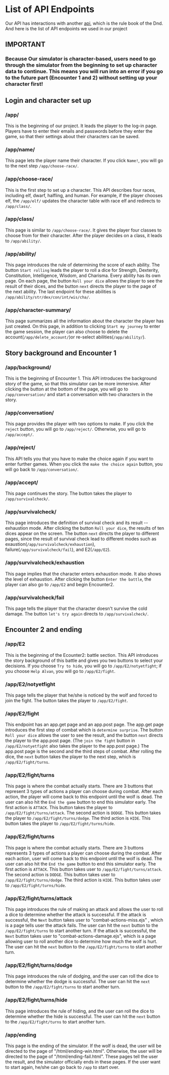 # List of API Endpoints

Our API has interactions with another [api](https://www.dnd5eapi.co/docs/#overview--getting-started), which is the rule book of the Dnd.
And here is the list of API endpoints we used in our project

## IMPORTANT
### Because Our simulator is character-based, users need to go through the simulator from the beginning to set up character data to continue. This means you will run into an error if you go to the future part (Encounter 1 and 2) without setting up your character first!


## Login and character set up
### /app/
This is the beginning of our project. It leads the player to the log-in page. Players have to enter their emails and passwords before they enter the game, so that their settings about their characters can be saved.

### /app/name/
This page lets the player name their character. If you click `Name!`, you will go to the next step `/app/choose-race/`.

### /app/choose-race/
This is the first step to set up a character. This API describes four races, including elf, dwarf, halfling, and human. For example, if the player chooses elf, the `/app/elf/` updates the character table with race elf and redirects to `/app/class/`.

### /app/class/
This page is similar to `/app/choose-race/`. It gives the player four classes to choose from for their character. After the player decides on a class, it leads to `/app/ability/`.

### /app/ability/
This page introduces the rule of determining the score of each ability. The button `Start rolling` leads the player to roll a dice for Strength, Dexterity, Constitution, Intelligence, Wisdom, and Charisma. Every ability has its own page. On each page, the button `Roll your dice` allows the player to see the result of their dices, and the button `next` directs the player to the page of the next ability. The last endpoint for these abilities is `/app/ability/str/dex/con/int/wis/cha/`.

### /app/character-summary/
This page summarizes all the information about the character the player has just created. On this page, in addition to clicking `Start my journey` to enter the game session, the player can also choose to delete the account(`/app/delete_account/`)or re-select abilities(`/app/ability/`). 


## Story background and Encounter 1

### /app/background/
This is the beginning of Encounter 1. This API introduces the background story of the game, so that this simulator can be more immersive. After clicking the button at the bottom of the page, you will go to `/app/conversation/` and start a conversation with two characters in the story.

### /app/conversation/
This page provides the player with two options to make. If you click the `reject` button, you will go to `/app/reject/`. Otherwise, you will go to `/app/accept/`.

### /app/reject/
This API tells you that you have to make the choice again if you want to enter further games. When you click the `make the choice again` button, you will go back to `/app/conversation/`.

### /app/accept/
This page continues the story. The button takes the player to `/app/survivalcheck/`.

### /app/survivalcheck/
This page introduces the definition of survival check and its result -- exhaustion mode. After clicking the button `Roll your dice`, the results of ten dices appear on the screen. The button `next` directs the player to different pages, since the result of survival check lead to different modes such as exaustion(`/app/survivalcheck/exhaustion`), failure(`/app/survivalcheck/fail`), and E2(`/app/E2`).

### /app/survivalcheck/exhaustion
This page implies that the character enters exhaustion mode. It also shows the level of exhaustion. After clicking the button `Enter the battle`, the player can also go to `/app/E2` and begin Encounter2.

### /app/survivalcheck/fail
This page tells the player that the character doesn't survive the cold damage. The button `let's try again` directs to `/app/survivalcheck/`.


## Encounter 2 and ending
### /app/E2
This is the beginning of the Ecounter2: battle section. This API introduces the story background of this battle and gives you two buttons to select your decisions. If you choose `Try to hide`, you will go to `/app/E2/notyetfight`; if you choose `Help Alvan`, you will go to `/app/E2/fight`.

### /app/E2/notyetfight
This page tells the player that he/she is noticed by the wolf and forced to join the fight. The button takes the player to `/app/E2/fight`.

### /app/E2/fight
This endpoint has an app.get page and an app.post page. The app.get page introduces the first step of combat which is `determine surprise`. The button `Roll your dice` allows the user to see the result, and the button `next` directs the player to the app.post page. (The `join the fight` button in `/app/E2/notyetfight` also takes the player to the app.post page.)
The app.post page is the second and the third steps of combat. After rolling the dice, the `next` button takes the player to the next step, which is `/app/E2/fight/turns`.

### /app/E2/fight/turns
This page is where the combat actually starts. There are 3 buttons that represent 3 types of actions a player can choose during combat. After each action, the player will come back to this endpoint until the wolf is dead. The user can also hit the `End the game` button to end this simulator early.
The first action is `ATTACK`. This button takes the player to `/app/E2/fight/turns/attack`.
The second action is `DODGE`. This button takes the player to `/app/E2/fight/turns/dodge`.
The third action is `HIDE`. This button takes the player to `/app/E2/fight/turns/hide`.

### /app/E2/fight/turns
This page is where the combat actually starts. There are 3 buttons represents 3 types of actions a player can choose during the combat. After each action, user will come back to this endpoint until the wolf is dead. The user can also hit the `End the game` button to end this simulator early.
The first action is `ATTACK`. This button takes user to `/app/E2/fight/turns/attack`.
The second action is `DODGE`. This button takes user to `/app/E2/fight/turns/dodge`.
The third action is `HIDE`. This button takes user to `/app/E2/fight/turns/hide`.

### /app/E2/fight/turns/attack
This page introduces the rule of making an attack and allows the user to roll a dice to determine whether the attack is successful. 
If the attack is successful, the `Next` button takes user to "combat-actions-miss.ejs" , which is a page tells user the attack fails. The user can hit the `next` button to the `/app/E2/fight/turns` to start another turn.
If the attack is successful, the `Next` button takes user to "combat-actions-damage.ejs", which is a page allowing user to roll another dice to determine how much the wolf is hurt. The user can hit the `next` button to the `/app/E2/fight/turns` to start another turn.

### /app/E2/fight/turns/dodge
This page introduces the rule of dodging, and the user can roll the dice to determine whether the dodge is successful. The user can hit the `next` button to the `/app/E2/fight/turns` to start another turn.

### /app/E2/fight/turns/hide
This page introduces the rule of hiding, and the user can roll the dice to determine whether the hide is successful. The user can hit the `next` button to the `/app/E2/fight/turns` to start another turn.

### /app/ending
This page is the ending of the simulator. If the wolf is dead, the user will be directed to the page of "/html/ending-win.html". Otherwise, the user will be directed to the page of "/html/ending-fail.html". These pages tell the user the result, and the simulator officially ends in these pages. If the user want to start again, he/she can go back to `/app` to start over.
